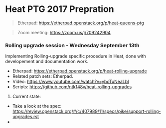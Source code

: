 # Heat PTG 2017 Prepration


> Etherpad: https://etherpad.openstack.org/p/heat-queens-ptg

> Zoom meeting: https://zoom.us/j/709242904

### Rolling upgrade session - Wednesday September 13th

Implementing Rolling-upgrade specific procedure in Heat, done with
developement and documentation work.

- Etherpad: https://etherpad.openstack.org/p/heat-rolling-upgrade
- Related patch sets: Etherpad.
- Video: https://www.youtube.com/watch?v=yboTuNeaLbI
- Scripts: https://github.com/ntk148v/heat-rolling-upgrades

1. Current state:

- Take a look at the spec:
  https://review.openstack.org/#/c/407989/11/specs/pike/support-rolling-upgrades.rst
-
